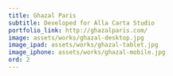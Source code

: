 ```yaml
---
title: Ghazal Paris
subtitle: Developed for Alla Carta Studio
portfolio_link: http://ghazalparis.com/
image: assets/works/ghazal-desktop.jpg
image_ipad: assets/works/ghazal-tablet.jpg
image_iphone: assets/works/ghazal-mobile.jpg
ord: 2
---
```


